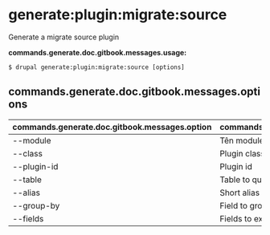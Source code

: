 # generate:plugin:migrate:source
Generate a migrate source plugin

**commands.generate.doc.gitbook.messages.usage:**
```
$ drupal generate:plugin:migrate:source [options]
```

## commands.generate.doc.gitbook.messages.options
commands.generate.doc.gitbook.messages.option | commands.generate.doc.gitbook.messages.details
-------|-------------
--module | Tên module.
--class | Plugin class name
--plugin-id | Plugin id
--table | Table to query
--alias | Short alias to refer to the table as
--group-by | Field to group results by
--fields | Fields to export
